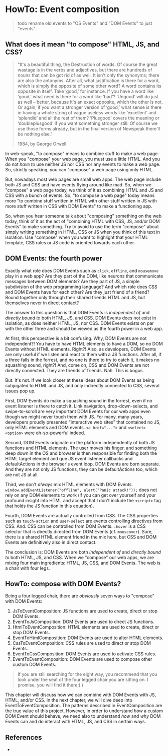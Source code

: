 # HowTo: Event composition

> todo rename old events to "OS Events" and "DOM Events" to just "events".

## What does it mean "to compose" HTML, JS, and CSS?

> "It's a beautiful thing, the Destruction of words. Of course the great wastage is in the verbs and 
> adjectives, but there are hundreds of nouns that can be got rid of as well. It isn't only the 
> synonyms; there are also the antonyms. After all, what justification is there for a word, which is 
> simply the opposite of some other word? A word contains its opposite in itself. Take ‘good,’ for 
> instance. If you have a word like ‘good,’ what need is there for a word like ‘bad’? ‘Ungood’ will 
> do just as well – better, because it's an exact opposite, which the other is not. Or again, if you 
> want a stronger version of ‘good,’ what sense is there in having a whole string of vague useless 
> words like ‘excellent’ and ‘splendid’ and all the rest of them? ‘Plusgood’ covers the meaning or 
> ‘doubleplusgood’ if you want something stronger still. Of course we use those forms already, but in 
> the final version of Newspeak there'll be nothing else."
>
> 1984, by George Orwell

In web-speak, "to compose" means to combine stuff to make a web page. When you "compose" your web page, 
you must use a little HTML. And you do not *have to* use neither JS nor CSS nor any events to make a
web page. So, strictly speaking, you can "compose" a web page using only HTML.

But, nowadays most web pages are small web apps. The web page include both JS and CSS and have events 
flying around like mad. So, when we "compose" a web page today, we think of it as combining HTML and
JS and CSS with a bunch of events. So, "to compose a web page" today means more "to combine stuff 
written in HTML with other stuff written in JS with more stuff written in CSS with DOM Events" to make 
a functioning app.

So, when you hear someone talk about "composing" something on the web today, think of it as the act
of "combining HTML with CSS, JS, and/or DOM Events" to make something. Try to avoid to use the term
"compose" about simply writing something in HTML, CSS or JS when you think of this text in isolation.
Use "compose" when you want to highlight that your HTML template, CSS rules or JS code is oriented 
towards each other.

## DOM Events: the fourth power

Exactly what role does DOM Events such as `click`, `offline`, and `mousemove` play in a web app?
Are they part of the DOM, like neurons that communicate messages between DOM elements?
Are they part of JS, a simple subdivision of the web programming language? 
And which role does CSS and DOM Events have for each other? Are they just friend of a friend? 
Bound together only through their shared friends HTML and JS, but themselves never in direct contact?

The answer to this question is that DOM Events is *independent of* and *directly bound to* both
HTML, JS, and CSS. DOM Events does not exist in isolation, as does neither HTML, JS, nor CSS. 
DOM Events exists on par with the other three and should be viewed as the fourth power in a web app.

At first, this perspective is a bit confusing. Why, DOM Events are not independent?! 
You have to have HTML elements to have a DOM, so no DOM Events without HTML elements. Right?!
Also, as developers, DOM Events are only useful if we listen and react to them with a JS functions.
After all, if a three falls in the forrest, and no one is there to try to catch it, 
it makes no squashing sound, right?!
And, come on, CSS and DOM Events are not directly connected. They are friends of friends.
Nah. This is bogus.

But. It's not. If we look closer at these ideas about DOM Events as being subjugated to HTML and JS, 
and only indirectly connected to CSS, several issues pop up.

First, DOM Events do make a squashing sound in the forrest, even if no event listener is there to catch it.
Link navigation, drop-down-selects, and swipe-to-scroll are very important DOM Events for our web apps
even though we might never touch them with JS. For many, many years, developers
proudly presented "interactive web sites" that contained no JS, only HTML elements and DOM events.
`<a href="...">` and `<select><option>` were oh-so-powerful indeed. 

Second, DOM Events originate on the platform independently of both JS functions and 
HTML elements. The user moves his finger, and something deep down in the OS and browser is then 
responsible for finding both the HTML target element and que JS event listener callbacks and 
defaultActions in the browser's event loop. DOM Events are born separate. 
And they are not only JS functions, they can be defaultActions too, which are not JS at all.

Third, we don't *always* mix HTML elements with DOM Events.
`window.addEventListener("offline", alert("Panic attack!"));` does not rely on any DOM elements to work
(if you can get over yourself and your profound insight into HTML and accept that I don't include 
the `<script>` tag that holds the JS function in this equation). 

Fourth, DOM Events are actually controlled from CSS. The CSS properties such as `touch-action` and 
`user-select` are events controlling directives from CSS. And. CSS can be controlled from DOM Events.
`:hover` is a CSS selector that is directly directed from DOM Events (cf. `mouseover`).
Sure, there is a shared HTML element friend in the mix here, but CSS and DOM Events are definitively
also in direct contact.

The conclusion is: DOM Events are both *independent of* and *directly bound to* both HTML, JS, and CSS.
When we "compose" our web apps, we are mixing four main ingredients: HTML, JS, CSS, and DOM Events.
The web is a chair with four legs.

## HowTo: compose with DOM Events?

Being a four legged chair, there are *obviously* seven ways to "compose" with DOM Events:

1. JsToEventComposition: JS functions are used to create, direct or stop DOM Events.
2. EventToJsComposition: DOM Events are used to direct JS functions.
3. HtmlToEventComposition: HTML elements are used to create, direct or stop DOM Events.
4. EventToHtmlComposition: DOM Events are used to alter HTML elements.
5. CssToEventComposition: CSS rules are used to direct or stop DOM Events.
6. EventToCssComposition: DOM Events are used to activate CSS rules.
7. EventToEventComposition: DOM Events are used to compose other custom DOM Events.

> If you are still searching for the eight way, you recommend that you look under the seat of the 
four legged chair you are sitting on. I promise, you will find it there;).)

This chapter will discuss how we can combine with DOM Events with JS, HTML, and/or CSS.
In the next chapter, we will dive deep into EventToEventComposition.
The patterns described in EventComposition are the true value of this project.
However, in order to understand *how* a custom DOM Event should behave, we need also 
to understand *how* and *why* DOM Events can and do interact with HTML, JS, and CSS in certain ways.

## References

 * 